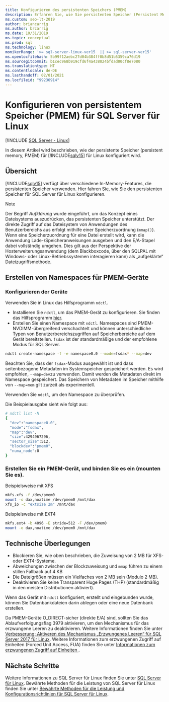 ```yaml
---
title: Konfigurieren des persistenten Speichers (PMEM)
description: Erfahren Sie, wie Sie persistenten Speicher (Persistent Memory, PMEM) für SQL Server für Linux konfigurieren und Namespaces für PMEM-Geräte erstellen.
ms.custom: seo-lt-2019
author: briancarrig
ms.author: brcarrig
ms.date: 10/31/2019
ms.topic: conceptual
ms.prod: sql
ms.technology: linux
monikerRange: '>= sql-server-linux-ver15  || >= sql-server-ver15'
ms.openlocfilehash: 5b99f12aebc27d04b384ff0b8d51b5359ca76d19
ms.sourcegitcommit: b1cec968b919cfd6f4a438024bfdad00cf8e7080
ms.translationtype: HT
ms.contentlocale: de-DE
ms.lasthandoff: 02/01/2021
ms.locfileid: "99236914"
---
```

# <a name="configure-persistent-memory-pmem-for-sql-server-on-linux"></a>Konfigurieren von persistentem Speicher (PMEM) für SQL Server für Linux

[!INCLUDE [SQL Server - Linux](../includes/applies-to-version/sql-linux.md)]

In diesem Artikel wird beschrieben, wie der persistente Speicher (persistent memory, PMEM) für [!INCLUDE[sqlv15](../includes/sssql19-md.md)] für Linux konfiguriert wird.

## <a name="overview"></a>Übersicht

[!INCLUDE[sqlv15](../includes/sssql19-md.md)] verfügt über verschiedene In-Memory-Features, die persistenten Speicher verwenden. Hier fahren Sie, wie Sie den persistenten Speicher für SQL Server für Linux konfigurieren.

> [!NOTE]
> Der Begriff _Aufklärung_ wurde eingeführt, um das Konzept eines Dateisystems auszudrücken, das persistenten Speicher unterstützt. Der direkte Zugriff auf das Dateisystem von Anwendungen des Benutzerbereichs aus erfolgt mithilfe einer Speicherzuordnung (`mmap()`). Wenn eine Speicherzuordnung für eine Datei erstellt wird, kann die Anwendung Lade-/Speicheranweisungen ausgeben und den E/A-Stapel dabei vollständig umgehen. Dies gilt aus der Perspektive der Hosterweiterungsanwendung (dem Blackboxcode, über den SQLPAL mit Windows- oder Linux-Betriebssystemen interagieren kann) als „aufgeklärte“ Dateizugriffsmethode.

## <a name="create-namespaces-for-pmem-devices"></a>Erstellen von Namespaces für PMEM-Geräte

### <a name="configure-the-devices"></a>Konfigurieren der Geräte

Verwenden Sie in Linux das Hilfsprogramm `ndctl`.

- Installieren Sie `ndctl`, um das PMEM-Gerät zu konfigurieren. Sie finden das Hilfsprogramm [hier](https://docs.pmem.io/getting-started-guide/installing-ndctl).
- Erstellen Sie einen Namespace mit `ndctl`. Namespaces sind PMEM-NVDIMM-übergreifend verschachtelt und können unterschiedliche Typen von Benutzerbereichszugriffen auf Speicherbereiche auf dem Gerät bereitstellen. `fsdax` ist der standardmäßige und der empfohlene Modus für SQL Server.

```bash 
ndctl create-namespace -f -e namespace0.0 --mode=fsdax* --map=dev
```

Beachten Sie, dass der `fsdax`-Modus ausgewählt ist und dass seitenbezogene Metadaten im Systemspeicher gespeichert werden. Es wird empfohlen, `--map=dev`zu verwenden. Damit werden die Metadaten direkt im Namespace gespeichert. Das Speichern von Metadaten im Speicher mithilfe von `--map=mem` gilt zurzeit als experimentell.

Verwenden Sie `ndctl`, um den Namespace zu überprüfen. 
  
Die Beispielausgabe sieht wie folgt aus:

```bash
# ndctl list -N
{
  "dev":"namespace0.0",
  "mode":"fsdax",
  "map":"dev",
  "size":4294967296,
  "sector_size":512,
  "blockdev":"pmem0",
  "numa_node":0
}
```

### <a name="create-and-mount-pmem-device"></a>Erstellen Sie ein PMEM-Gerät, und binden Sie es ein (mounten Sie es).

Beispielsweise mit XFS

```bash
mkfs.xfs -f /dev/pmem0
mount -o dax,noatime /dev/pmem0 /mnt/dax
xfs_io -c "extsize 2m" /mnt/dax
```

Beispielsweise mit EXT4

```bash
mkfs.ext4 -b 4096 -E stride=512 -F /dev/pmem0
mount -o dax,noatime /dev/pmem0 /mnt/dax
```

## <a name="technical-considerations"></a>Technische Überlegungen

- Blockieren Sie, wie oben beschrieben, die Zuweisung von 2 MB für XFS- oder EXT4-Systeme.
- Abweichungen zwischen der Blockzuweisung und `mmap` führen zu einem stillen Fallback auf 4 KB
- Die Dateigrößen müssen ein Vielfaches von 2 MB sein (Modulo 2 MB).
- Deaktivieren Sie keine Transparent Huge Pages (THP) (standardmäßig in den meisten Distributionen aktiviert).

Wenn das Gerät mit `ndctl` konfiguriert, erstellt und eingebunden wurde, können Sie Datenbankdateien darin ablegen oder eine neue Datenbank erstellen.

Da PMEM-Geräte O_DIRECT-sicher (direkte E/A) sind, sollten Sie das Ablaufverfolgungsflag 3979 aktivieren, um den Mechanismus für das erzwungene Leeren zu deaktivieren. Weitere Informationen finden Sie unter [Verbesserung: Aktiveren des Mechanismus „Erzwungenes Leeren“ für SQL Server 2017 für Linux](https://support.microsoft.com/help/4131496/enable-forced-flush-mechanism-in-sql-server-2017-on-linux). Weitere Informationen zum erzwungenen Zugriff auf Einheiten (Forced Unit Access, FUA) finden Sie unter [Informationen zum erzwungenen Zugriff auf Einheiten ](/archive/blogs/bobsql/sql-server-on-linux-forced-unit-access-fua-internals).

## <a name="next-steps"></a>Nächste Schritte

Weitere Informationen zu SQL Server für Linux finden Sie unter [SQL Server für Linux](sql-server-linux-overview.md).
Bewährte Methoden für die Leistung von SQL Server für Linux finden Sie unter [Bewährte Methoden für die Leistung und Konfigurationsrichtlinien für SQL Server für Linux](sql-server-linux-performance-best-practices.md).